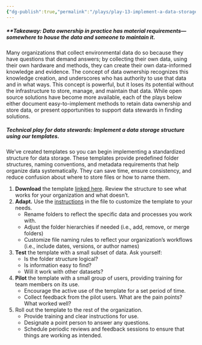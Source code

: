 ```yaml
---
{"dg-publish":true,"permalink":"/plays/play-13-implement-a-data-storage-structure-using-our-templates/"}
---
```


##### **Takeaway: **Data ownership in practice has material requirements—somewhere to house the data and someone to maintain it.**
Many organizations that collect environmental data do so because they have questions that demand answers; by collecting their own data, using their own hardware and methods, they can create their own data-informed knowledge and evidence. The concept of data ownership recognizes this knowledge creation, and underscores who has authority to use that data and in what ways. This concept is powerful, but it loses its potential without the infrastructure to store, manage, and maintain that data. While open source solutions have become more available, each of the plays below either document easy-to-implement methods to retain data ownership and store data, or present opportunities to support data stewards in finding solutions.


##### **Technical play for data stewards: Implement a data storage structure using our templates.** 
We’ve created templates so you can begin implementing a standardized structure for data storage. These templates provide predefined folder structures, naming conventions, and metadata requirements that help organize data systematically. They can save time, ensure consistency, and reduce confusion about where to store files or how to name them.

1. **Download** the template [linked here](https://drive.google.com/drive/folders/1WKnmxuh12tLB2NRkv0sKOHUEhagdbtEt?usp=drive_link). Review the structure to see what works for your organization and what doesn’t.
2. **Adapt.** Use the [instructions](https://drive.google.com/file/d/1UyYDj5qw2Jud5j1Px27N0-md7Hwlupwu/view?usp=sharing) in the file to customize the template to your needs. 
	- Rename folders to reflect the specific data and processes you work with.
	- Adjust the folder hierarchies if needed (i.e., add, remove, or merge folders)
	- Customize file naming rules to reflect your organization’s workflows (i.e., include dates, versions, or author names)
3. **Test** the template with a small subset of data. Ask yourself:
	- Is the folder structure logical? 
	- Is information easy to find?
	- Will it work with other datasets?
4. **Pilot** the template with a small group of users, providing training for team members on its use.
	- Encourage the active use of the template for a set period of time.
	- Collect feedback from the pilot users. What are the pain points? What worked well?
5. Roll out the template to the rest of the organization.
	- Provide training and clear instructions for use.
	- Designate a point person to answer any questions.
	- Schedule periodic reviews and feedback sessions to ensure that things are working as intended.


